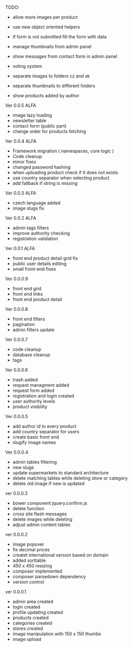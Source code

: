 
TODO:
- allow more images per product
- use new object oriented helpers
- if form is not submitted fill the form with data
- manage thumbnails from admin panel

- show messages from contact form in admin panel
- voting system
- separate images to folders cz and sk
- separate thumbnails to different folders
- show products added by author

Ver 0.0.5 ALFA
- image lazy loading
- newsletter table
- contact form (public part)
- change order for products fetching


Ver 0.0.4 ALFA
- Framework migration ( namespaces, core logic )
- Code cleanup
- minor fixes
- changed password hashing
- when uploading product check if it does not exists
- use country separator when selecting product
- add fallback if string is missing

Ver 0.0.3 ALFA
- czech language added
- image slugs fix

Ver 0.0.2 ALFA
- admin tags filters
- improve authority checking
- registration validation

Ver 0.0.1 ALFA
- front end product detail grid fix
- public user details editing
- small front-end fixes

Ver 0.0.0.9
- front end grid
- front end links
- front end product detail

Ver 0.0.0.8
- front end filters
- pagination
- admin filters update

Ver 0.0.0.7
- code cleanup
- database cleanup 
- tags

Ver 0.0.0.6
- trash added
- request managment added
- request form added
- registration and login created
- user authority levels
- product visibility

Ver 0.0.0.5 
- add author id to every product
- add country separator for users
- create basic front end
- slugify image names

Ver 0.0.0.4
- admin tables filtering
- new slugs
- update supermarkets to standard architecture
- delete matching tables while deleting store or category
- delete old image if new is updated


ver 0.0.0.3
- bower component jquery.confirm.js
- delete function
- cross site flash messages
- delete images while deleting
- adjust admin content tables


ver 0.0.0.2
- image popover
- fix decimal prices
- createt international version based on domain
- added sorttable
- 450 x 450 resizing
- composer implemented
- composer parsedown dependency
- version control

ver 0.0.0.1
- admin area created
- login created
- profile updating created
- products created
- categories created
- stores created
- image manipulation with 150 x 150 thumbs
- image upload